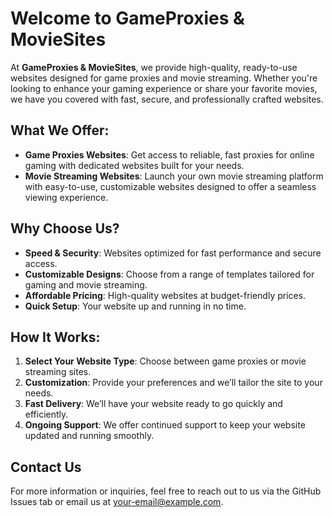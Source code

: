 # Welcome to GameProxies & MovieSites

At **GameProxies & MovieSites**, we provide high-quality, ready-to-use websites designed for game proxies and movie streaming. Whether you're looking to enhance your gaming experience or share your favorite movies, we have you covered with fast, secure, and professionally crafted websites.

## What We Offer:

- **Game Proxies Websites**: Get access to reliable, fast proxies for online gaming with dedicated websites built for your needs.
- **Movie Streaming Websites**: Launch your own movie streaming platform with easy-to-use, customizable websites designed to offer a seamless viewing experience.

## Why Choose Us?

- **Speed & Security**: Websites optimized for fast performance and secure access.
- **Customizable Designs**: Choose from a range of templates tailored for gaming and movie streaming.
- **Affordable Pricing**: High-quality websites at budget-friendly prices.
- **Quick Setup**: Your website up and running in no time.

## How It Works:

1. **Select Your Website Type**: Choose between game proxies or movie streaming sites.
2. **Customization**: Provide your preferences and we’ll tailor the site to your needs.
3. **Fast Delivery**: We’ll have your website ready to go quickly and efficiently.
4. **Ongoing Support**: We offer continued support to keep your website updated and running smoothly.

## Contact Us

For more information or inquiries, feel free to reach out to us via the GitHub Issues tab or email us at [your-email@example.com](mailto:your-email@example.com).
